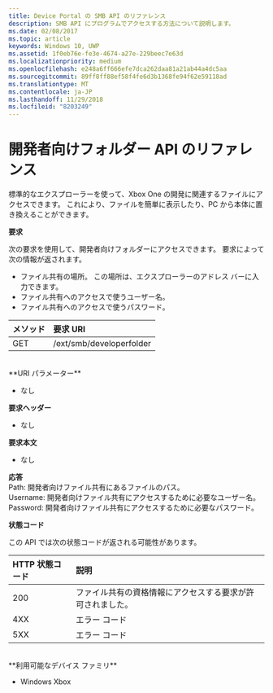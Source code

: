 ```yaml
---
title: Device Portal の SMB API のリファレンス
description: SMB API にプログラムでアクセスする方法について説明します。
ms.date: 02/08/2017
ms.topic: article
keywords: Windows 10, UWP
ms.assetid: 1f0eb76e-fe3e-4674-a27e-229beec7e63d
ms.localizationpriority: medium
ms.openlocfilehash: e248a6ff666efe7dca262daa81a21ab44a4dc5aa
ms.sourcegitcommit: 89ff8ff88ef58f4fe6d3b1368fe94f62e59118ad
ms.translationtype: MT
ms.contentlocale: ja-JP
ms.lasthandoff: 11/29/2018
ms.locfileid: "8203249"
---
```

# <a name="developer-folder-api-reference"></a>開発者向けフォルダー API のリファレンス   
標準的なエクスプローラーを使って、Xbox One の開発に関連するファイルにアクセスできます。 これにより、ファイルを簡単に表示したり、PC から本体に置き換えることができます。

**要求**

次の要求を使用して、開発者向けフォルダーにアクセスできます。 要求によって次の情報が返されます。    
* ファイル共有の場所。 この場所は、エクスプローラーのアドレス バーに入力できます。
* ファイル共有へのアクセスで使うユーザー名。
* ファイル共有へのアクセスで使うパスワード。

メソッド      | 要求 URI
:------     | :-----
GET | /ext/smb/developerfolder
<br />
**URI パラメーター**

- なし

**要求ヘッダー**

- なし

**要求本文**

- なし

**応答**   
Path: 開発者向けファイル共有にあるファイルのパス。   
Username: 開発者向けファイル共有にアクセスするために必要なユーザー名。   
Password: 開発者向けファイル共有にアクセスするために必要なパスワード。   

**状態コード**

この API では次の状態コードが返される可能性があります。

HTTP 状態コード      | 説明
:------     | :-----
200 | ファイル共有の資格情報にアクセスする要求が許可されました。
4XX | エラー コード
5XX | エラー コード
<br />
**利用可能なデバイス ファミリ**

* Windows Xbox
